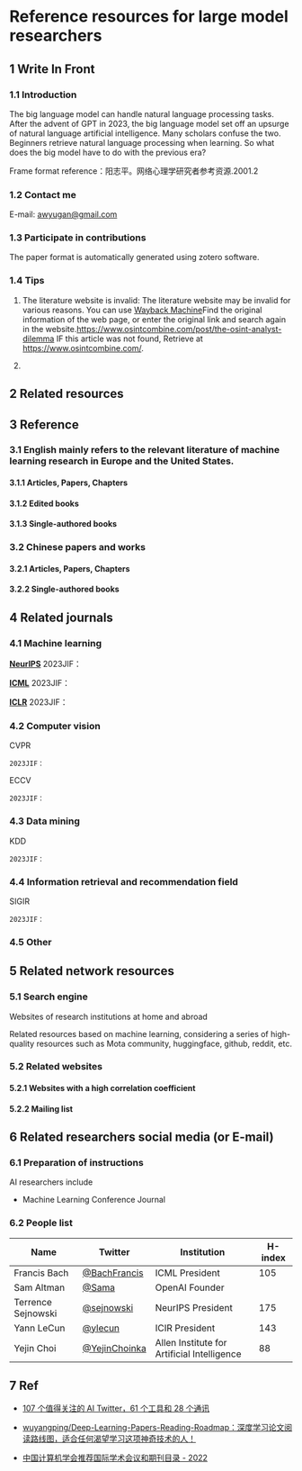 # Reference resources for large model researchers

## 1 Write In Front

### 1.1 Introduction

The big language model can handle natural language processing tasks. After the advent of GPT in 2023, the big language model set off an upsurge of natural language artificial intelligence. Many scholars confuse the two. Beginners retrieve natural language processing when learning. So what does the big model have to do with the previous era?

Frame format reference：阳志平。网络心理学研究者参考资源.2001.2

### 1.2 Contact me

E-mail: awyugan@gmail.com

### 1.3 Participate in contributions

The paper format is automatically generated using zotero software.

### 1.4 Tips

1. The literature website is invalid: The literature website may be invalid for various reasons. You can use [Wayback Machine](https://web.archive.org/)Find the original information of the web page, or enter the original link and search again in the website.https://www.osintcombine.com/post/the-osint-analyst-dilemma IF this article was not found, Retrieve at https://www.osintcombine.com/.

2. 

## 2 Related resources

## 3 Reference

### 3.1 English mainly refers to the relevant literature of machine learning research in Europe and the United States.

#### 3.1.1 Articles, Papers, Chapters

#### 3.1.2 Edited books

#### 3.1.3 Single-authored books

### 3.2 Chinese papers and works

#### 3.2.1 Articles, Papers, Chapters

#### 3.2.2 Single-authored books



## 4 Related journals

### 4.1 Machine learning

**[NeurIPS](https://nips.cc/)** 2023JIF：

**[ICML](https://icml.cc/)** 2023JIF：

**[ICLR](https://iclr.cc/)** 2023JIF：

### 4.2 Computer vision

CVPR
	
	2023JIF：

ECCV
	
	2023JIF：

### 4.3 Data mining

KDD
	
	2023JIF：

### 4.4 Information retrieval and recommendation field

SIGIR
	
	2023JIF：

### 4.5 Other

## 5 Related network resources

### 5.1 Search engine

Websites of research institutions at home and abroad

Related resources based on machine learning, considering a series of high-quality resources such as Mota community, huggingface, github, reddit, etc.

### 5.2 Related websites



#### 5.2.1 Websites with a high correlation coefficient

#### 5.2.2 Mailing list

## 6 Related researchers social media (or E-mail)

### 6.1 Preparation of instructions

AI researchers include
- Machine Learning Conference Journal

### 6.2 People list

| Name               | Twitter                                           | Institution                                 | H-index |
|--------------------|---------------------------------------------------|---------------------------------------------|---------|
| Francis Bach       | [@BachFrancis](https://twitter.com/BachFrancis)   | ICML President                              | 105     |
| Sam Altman         | [@Sama](https://twitter.com/sama)                 | OpenAI Founder                              |         |
| Terrence Sejnowski | [@sejnowski](https://twitter.com/sejnowski)       | NeurIPS President                           | 175     |
| Yann LeCun         | [@ylecun](https://twitter.com/ylecun)             | ICIR President                              | 143     |
| Yejin Choi         | [@YejinChoinka](https://twitter.com/YejinChoinka) | Allen Institute for Artificial Intelligence | 88      |

## 7 Ref

- [107 个值得关注的 AI Twitter，61 个工具和 28 个通讯](https://hub.baai.ac.cn/view/24040)

- [wuyangping/Deep-Learning-Papers-Reading-Roadmap：深度学习论文阅读路线图，适合任何渴望学习这项神奇技术的人！](https://github.com/floodsung/Deep-Learning-Papers-Reading-Roadmap)

- [中国计算机学会推荐国际学术会议和期刊目录 - 2022](https://www.ccf.org.cn/ccf/contentcore/resource/download?ID=24593B4DA44CC9C37A775C5FAF753AF7513C9AC66E1E3AA5B3CD410B5EC529F8)
